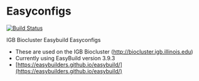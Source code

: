 # Easyconfigs

[![Build Status](https://www.travis-ci.com/IGBIllinois/easybuild.svg?branch=master)](https://www.travis-ci.com/IGBIllinois/easybuild)

IGB Biocluster Easybuild Easyconfigs
* These are used on the IGB Biocluster (http://biocluster.igb.illinois.edu)
* Currently using EasyBuild version 3.9.3
* [https://easybuilders.github.io/easybuild/](https://easybuilders.github.io/easybuild/)
